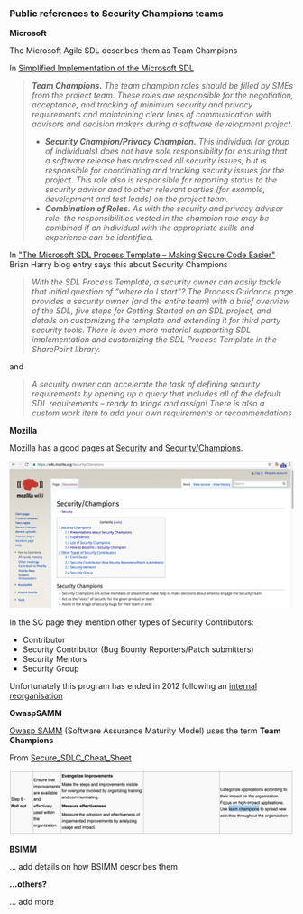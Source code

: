 ### Public references to Security Champions teams

**Microsoft**

The Microsoft Agile SDL describes them as Team Champions

In [Simplified Implementation of the Microsoft SDL](https://www.microsoft.com/en-us/download/details.aspx?id=12379)

> _**Team Champions.** The team champion roles should be filled by SMEs from the project team. These roles are responsible for the negotiation, acceptance, and tracking of minimum security and privacy requirements and maintaining clear lines of communication with advisors and decision makers during a software development project._
>  * _**Security Champion/Privacy Champion.** This individual (or group of individuals) does not have sole responsibility for ensuring that a software release has addressed all security issues, but is responsible for coordinating and tracking security issues for the project. This role also is responsible for reporting status to the security advisor and to other relevant parties (for example, development and test leads) on the project team._
>  * _**Combination of Roles.** As with the security and privacy advisor role, the responsibilities vested in the champion role may be combined if an individual with the appropriate skills and experience can be identified._

In ["The Microsoft SDL Process Template – Making Secure Code Easier"](https://blogs.msdn.microsoft.com/bharry/2009/05/19/the-microsoft-sdl-process-template-making-secure-code-easier/) Brian Harry blog entry says this about Security Champions   

> _With the SDL Process Template, a security owner can easily tackle that initial question of “where do I start”? The Process Guidance page provides a security owner (and the entire team) with a brief overview of the SDL, five steps for Getting Started on an SDL project, and details on customizing the template and extending it for third party security tools. There is even more material supporting SDL implementation and customizing the SDL Process Template in the SharePoint library._

and

> _A security owner can accelerate the task of defining security requirements by opening up a query that includes all of the default SDL requirements – ready to triage and assign! There is also a custom work item to add your own requirements or recommendations_


**Mozilla**

Mozilla has a good pages at [Security](https://wiki.mozilla.org/Security) and  [Security/Champions](https://wiki.mozilla.org/Security/Champions).

![](images/mozilla-security-champions-page.png)

In the SC page they mention other types of Security Contributors:

* Contributor
* Security Contributor (Bug Bounty Reporters/Patch submitters)
* Security Mentors
* Security Group

Unfortunately this program has ended in 2012 following an [internal reorganisation](https://wiki.mozilla.org/Security/Meetings/2012-01-25)

**OwaspSAMM**

[Owasp SAMM](https://www.owasp.org/index.php/OWASP_SAMM_Project) (Software Assurance Maturity Model) uses the term **Team Champions**

From [Secure_SDLC_Cheat_Sheet](https://www.owasp.org/index.php/Secure_SDLC_Cheat_Sheet)

![](images/owaspSAMM-team-champions.png)


**BSIMM**

... add details on how BSIMM describes them

**...others?**

... add more

